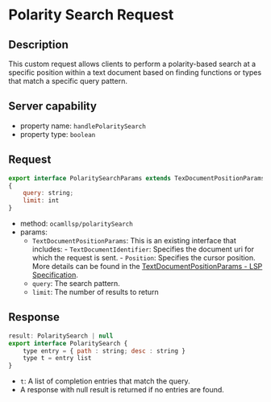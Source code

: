 # Polarity Search Request

## Description

This custom request allows clients to perform a polarity-based search at a specific position within a text document based on finding functions or types that match a specific query pattern.

## Server capability

- property name: `handlePolaritySearch`
- property type: `boolean`

## Request

```js
export interface PolaritySearchParams extends TexDocumentPositionParams
{
    query: string;
    limit: int
}
```
- method: `ocamllsp/polaritySearch`
- params:
    - `TextDocumentPositionParams`: This is an existing interface that includes:
            - `TextDocumentIdentifier`: Specifies the document uri for which the request is sent.
            - `Position`: Specifies the cursor position.
        More details can be found in the [TextDocumentPositionParams - LSP Specification](https://microsoft.github.io/language-server-protocol/specifications/lsp/3.17/specification/#textDocumentPositionParams).
    - `query`: The search pattern.
    - `limit`: The number of results to return

## Response

```js
result: PolaritySearch | null
export interface PolaritySearch {
    type entry = { path : string; desc : string }
    type t = entry list
}
```
- `t`: A list of completion entries that match the query.
- A response with null result is returned if no entries are found.
